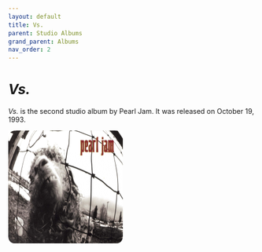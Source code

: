 ```yaml
---
layout: default
title: Vs.
parent: Studio Albums
grand_parent: Albums
nav_order: 2
---
```


# *Vs.*

*Vs.* is the second studio album by Pearl Jam. It was released on October 19, 1993.

<img src="/assets/album-images/vs-cover.png" alt="Vs. album cover" width="233" height="230"> 